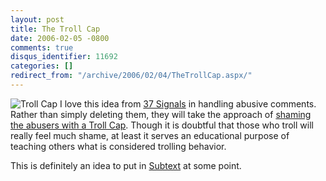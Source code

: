 ```yaml
---
layout: post
title: The Troll Cap
date: 2006-02-05 -0800
comments: true
disqus_identifier: 11692
categories: []
redirect_from: "/archive/2006/02/04/TheTrollCap.aspx/"
---
```


![Troll Cap](http://haacked.com/images/TrollCap.gif) I love this idea
from [37 Signals](http://37signals.com/ "37 Signals Website") in
handling abusive comments. Rather than simply deleting them, they will
take the approach of [shaming the abusers with a Troll
Cap](http://37signals.com/svn/archives2/introducing_the_troll_cap.php "Troll Cap Idea").
Though it is doubtful that those who troll will really feel much shame,
at least it serves an educational purpose of teaching others what is
considered trolling behavior.

This is definitely an idea to put in
[Subtext](http://subtextproject.com/ "Subtext Project Website") at some
point.

